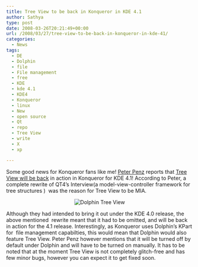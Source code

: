 ```yaml
---
title: Tree View to be back in Konqueror in KDE 4.1
author: Sathya
type: post
date: 2008-03-26T20:21:49+00:00
url: /2008/03/27/tree-view-to-be-back-in-konqueror-in-kde-41/
categories:
  - News
tags:
  - DE
  - Dolphin
  - file
  - File management
  - free
  - KDE
  - kde 4.1
  - KDE4
  - Konqueror
  - linux
  - New
  - open source
  - Qt
  - repo
  - Tree View
  - write
  - X
  - xp

---
```

Some good news for Konqueror fans like me! [Peter Penz][1] reports that [Tree View will be back][2] in action in Konqueror for KDE 4.1! According to Peter, a complete rewrite of QT4&#8217;s Interview(a model-view-controller framework for tree structures )  was the reason for Tree View to be MIA.

<p style="text-align: center">
  <img src="http://img361.imageshack.us/img361/2721/dolphintreeviewfn9.png" alt="Dolphin Tree View" />
</p>

Although they had intended to bring it out under the KDE 4.0 release, the above mentioned  rewrite meant that it had to be omitted, and will be back in action for the 4.1 release. Interestingly, as Konqueror uses Dolphin&#8217;s KPart for  file management capabilties, this would mean that Dolphin would also feature Tree View. Peter Penz however mentions that it will be turned off by default under Dolphin and will have to be turned on manually. It has to be noted that at the moment Tree View is not completely glitch-free and has few minor bugs, however you can expect it to get fixed soon.

 [1]: http://ppenz.blogspot.com/
 [2]: http://ppenz.blogspot.com/2008/03/tree-view.html